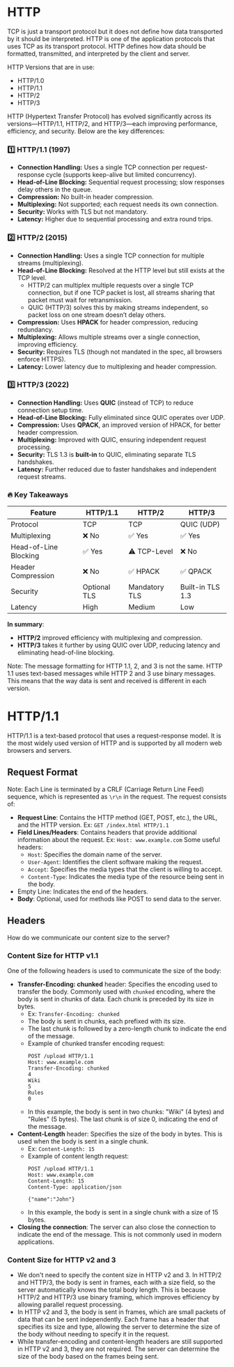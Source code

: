 # HTTP

TCP is just a transport protocol but it does not define how data transported by it should be interpreted. 
HTTP is one of the application protocols that uses TCP as its transport protocol. HTTP defines how data should be formatted, transmitted, and interpreted by the client and server.

HTTP Versions that are in use:
- HTTP/1.0
- HTTP/1.1
- HTTP/2
- HTTP/3

HTTP (Hypertext Transfer Protocol) has evolved significantly across its versions—HTTP/1.1, HTTP/2, and HTTP/3—each improving performance, efficiency, and security. Below are the key differences:

### 1️⃣ **HTTP/1.1** (1997)
- **Connection Handling:** Uses a single TCP connection per request-response cycle (supports keep-alive but limited concurrency).
- **Head-of-Line Blocking:** Sequential request processing; slow responses delay others in the queue.
- **Compression:** No built-in header compression.
- **Multiplexing:** Not supported; each request needs its own connection.
- **Security:** Works with TLS but not mandatory.
- **Latency:** Higher due to sequential processing and extra round trips.

### 2️⃣ **HTTP/2** (2015)
- **Connection Handling:** Uses a single TCP connection for multiple streams (multiplexing).
- **Head-of-Line Blocking:** Resolved at the HTTP level but still exists at the TCP level.
    - HTTP/2 can multiplex multiple requests over a single TCP connection, but if one TCP packet is lost, all streams sharing that packet must wait for retransmission.
    - QUIC (HTTP/3) solves this by making streams independent, so packet loss on one stream doesn’t delay others.
- **Compression:** Uses **HPACK** for header compression, reducing redundancy.
- **Multiplexing:** Allows multiple streams over a single connection, improving efficiency.
- **Security:** Requires TLS (though not mandated in the spec, all browsers enforce HTTPS).
- **Latency:** Lower latency due to multiplexing and header compression.

### 3️⃣ **HTTP/3** (2022)
- **Connection Handling:** Uses **QUIC** (instead of TCP) to reduce connection setup time.
- **Head-of-Line Blocking:** Fully eliminated since QUIC operates over UDP.
- **Compression:** Uses **QPACK**, an improved version of HPACK, for better header compression.
- **Multiplexing:** Improved with QUIC, ensuring independent request processing.
- **Security:** TLS 1.3 is **built-in** to QUIC, eliminating separate TLS handshakes.
- **Latency:** Further reduced due to faster handshakes and independent request streams.

### 🔥 **Key Takeaways**
| Feature         | HTTP/1.1  | HTTP/2  | HTTP/3  |
|---------------|---------|--------|--------|
| Protocol      | TCP     | TCP    | QUIC (UDP) |
| Multiplexing  | ❌ No   | ✅ Yes  | ✅ Yes  |
| Head-of-Line Blocking | ✅ Yes | ⚠️ TCP-Level | ❌ No |
| Header Compression | ❌ No | ✅ HPACK | ✅ QPACK |
| Security      | Optional TLS | Mandatory TLS | Built-in TLS 1.3 |
| Latency      | High   | Medium | Low |

**In summary**:  
- **HTTP/2** improved efficiency with multiplexing and compression.  
- **HTTP/3** takes it further by using QUIC over UDP, reducing latency and eliminating head-of-line blocking.

Note: The message formatting for HTTP 1.1, 2, and 3 is not the same. HTTP 1.1 uses text-based messages while HTTP 2 and 3 use binary messages. This means that the way data is sent and received is different in each version.


# HTTP/1.1

HTTP/1.1 is a text-based protocol that uses a request-response model. It is the most widely used version of HTTP and is supported by all modern web browsers and servers.

## Request Format
Note: Each Line is terminated by a CRLF (Carriage Return Line Feed) sequence, which is represented as `\r\n` in the request.
The request consists of:
- **Request Line**: Contains the HTTP method (GET, POST, etc.), the URL, and the HTTP version.
    Ex: `GET /index.html HTTP/1.1`
- **Field Lines/Headers**: Contains headers that provide additional information about the request.
    Ex: `Host: www.example.com`
    Some useful headers:
    - `Host`: Specifies the domain name of the server.
    - `User-Agent`: Identifies the client software making the request.
    - `Accept`: Specifies the media types that the client is willing to accept.
    - `Content-Type`: Indicates the media type of the resource being sent in the body.
- Empty Line: Indicates the end of the headers. 
- **Body**: Optional, used for methods like POST to send data to the server.


## Headers

How do we communicate our content size to the server?

### Content Size for HTTP v1.1
One of the following headers is used to communicate the size of the body:
- **Transfer-Encoding: chunked** header: Specifies the encoding used to transfer the body. Commonly used with `chunked` encoding, where the body is sent in chunks of data.
  Each chunk is preceded by its size in bytes.
    - Ex: `Transfer-Encoding: chunked`
    - The body is sent in chunks, each prefixed with its size.
    - The last chunk is followed by a zero-length chunk to indicate the end of the message.
  - Example of chunked transfer encoding request:
    ```
    POST /upload HTTP/1.1
    Host: www.example.com
    Transfer-Encoding: chunked
    4
    Wiki
    5
    Rules
    0
    ```
  - In this example, the body is sent in two chunks: "Wiki" (4 bytes) and "Rules" (5 bytes). The last chunk is of size 0, indicating the end of the message.
- **Content-Length** header: Specifies the size of the body in bytes. This is used when the body is sent in a single chunk.
    - Ex: `Content-Length: 15`
    - Example of content length request:
        ```
        POST /upload HTTP/1.1
        Host: www.example.com
        Content-Length: 15
        Content-Type: application/json

        {"name":"John"}
        ```
    - In this example, the body is sent in a single chunk with a size of 15 bytes.
- **Closing the connection**: The server can also close the connection to indicate the end of the message. This is not commonly used in modern applications.


### Content Size for HTTP v2 and 3

- We don't need to specify the content size in HTTP v2 and 3. In HTTP/2 and HTTP/3, the body is sent in frames, each with a size field, so the server automatically knows the total body length. This is because HTTP/2 and HTTP/3 use binary framing, which improves efficiency by allowing parallel request processing.
- In HTTP v2 and 3, the body is sent in frames, which are small packets of data that can be sent independently. Each frame has a header that specifies its size and type, allowing the server to determine the size of the body without needing to specify it in the request.
- While transfer-encoding and content-length headers are still supported in HTTP v2 and 3, they are not required. The server can determine the size of the body based on the frames being sent.